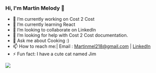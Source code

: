 ### Hi, I'm Martin Melody 👋


- 🔭 I’m currently working on Cost 2 Cost
- 🌱 I’m currently learning React
- 👯 I’m looking to collaborate on LinkedIn
- 🤔 I’m looking for help with Cost 2 Cost documentation.
- 💬 Ask me about Cooking :)
- 📫 How to reach me:| Email  : Martinmel218@gmail.com  | [LinkedIn](https://www.linkedin.com/in/martinmelody/) 
- ⚡ Fun fact: I have a cute cat named Jim

<img src="https://github-readme-stats.vercel.app/api?username=martin-melody&&show_icons=true&title_color=ffffff&icon_color=bb2acf&text_color=daf7dc&bg_color=151515">
